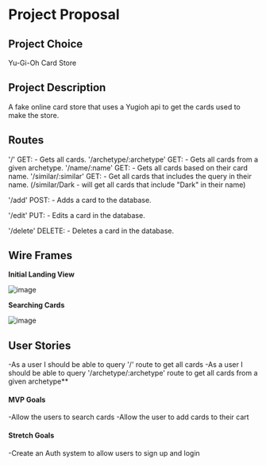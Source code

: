 # Project Proposal

## Project Choice
Yu-Gi-Oh Card Store

## Project Description 
A fake online card store that uses a Yugioh api to get the cards used to make the store.

## Routes
'/' GET: - Gets all cards.
'/archetype/:archetype' GET: - Gets all cards from a given archetype.
'/name/:name' GET: - Gets all cards based on their card name.
'/similar/:similar' GET: - Get all cards that includes the query in their name. (/similar/Dark - will get all cards that include "Dark" in their name)

'/add' POST: - Adds a card to the database.

'/edit' PUT: - Edits a card in the database.

'/delete' DELETE: - Deletes a card in the database.

## Wire Frames

**Initial Landing View**

![image](screenshots/ygo-store-landing-page.png)

**Searching Cards**

![image](screenshots/ygo-store-search.png)

## User Stories
-As a user I should be able to query '/' route to get all cards
-As a user I should be able to query '/archetype/:archetype' route to get all cards from a given archetype\*\*

#### MVP Goals
-Allow the users to search cards
-Allow the user to add cards to their cart

#### Stretch Goals
-Create an Auth system to allow users to sign up and login